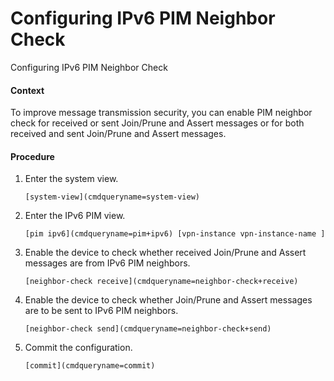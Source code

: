 Configuring IPv6 PIM Neighbor Check
===================================

Configuring IPv6 PIM Neighbor Check

#### Context

To improve message transmission security, you can enable PIM neighbor check for received or sent Join/Prune and Assert messages or for both received and sent Join/Prune and Assert messages.


#### Procedure

1. Enter the system view.
   
   
   ```
   [system-view](cmdqueryname=system-view)
   ```
2. Enter the IPv6 PIM view.
   
   
   ```
   [pim ipv6](cmdqueryname=pim+ipv6) [vpn-instance vpn-instance-name ]
   ```
3. Enable the device to check whether received Join/Prune and Assert messages are from IPv6 PIM neighbors.
   
   
   ```
   [neighbor-check receive](cmdqueryname=neighbor-check+receive)
   ```
4. Enable the device to check whether Join/Prune and Assert messages are to be sent to IPv6 PIM neighbors.
   
   
   ```
   [neighbor-check send](cmdqueryname=neighbor-check+send)
   ```
5. Commit the configuration.
   
   
   ```
   [commit](cmdqueryname=commit)
   ```